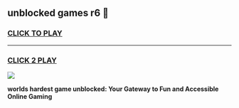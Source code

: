 
## unblocked games r6 👋
<h3>
<a href="https://premium.freeplayer.one?title=unblocked_games_r6&ref=13F">CLICK TO PLAY</a></h3>
<hr>

<h3>
<a href="https://premium.freeplayer.one?title=unblocked_games_r6&ref=13F">CLICK 2 PLAY</a>
  
</h3>

<a href="https://premium.freeplayer.one?title=unblocked_games_r6&ref=12F/"><img src="https://clearcache.store/games.png"></a>


**worlds hardest game unblocked: Your Gateway to Fun and Accessible Online Gaming**
